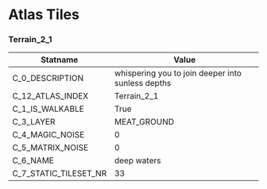 

# Atlas Tiles





### Terrain_2_1
| Statname | Value | 
|  --  |  --  | 
| C_0_DESCRIPTION | whispering you to join deeper into sunless depths | 
| C_12_ATLAS_INDEX | Terrain_2_1 | 
| C_1_IS_WALKABLE | True | 
| C_3_LAYER | MEAT_GROUND | 
| C_4_MAGIC_NOISE | 0 | 
| C_5_MATRIX_NOISE | 0 | 
| C_6_NAME | deep waters | 
| C_7_STATIC_TILESET_NR | 33 | 

